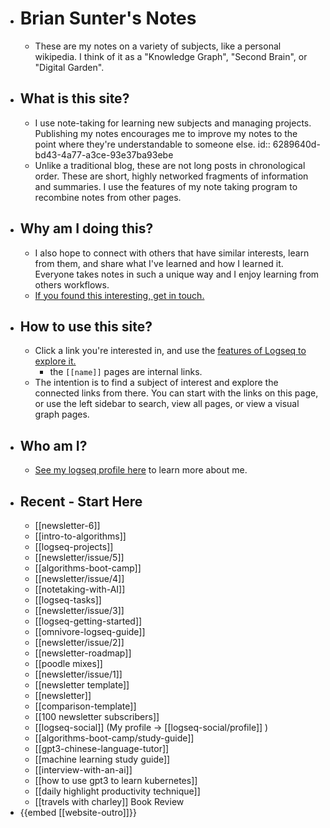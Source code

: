 

- # Brian Sunter's Notes
	- These are my notes on a variety of subjects, like a personal wikipedia. I think of it as a "Knowledge Graph", "Second Brain", or "Digital Garden".
- ## What is this site?
	- I use note-taking for learning new subjects and managing projects. Publishing my notes encourages me to improve my notes to the point where they're understandable to someone else.
	  id:: 6289640d-bd43-4a77-a3ce-93e37ba93ebe
	- Unlike a traditional blog, these are not long posts in chronological order. These are short, highly networked fragments of information and summaries. I use the features of my note taking program to recombine notes from other pages.
- ## Why am I doing this?
	- I also hope to connect with others that have similar interests, learn from them, and share what I've learned and how I learned it. Everyone takes notes in such a unique way and I enjoy learning from others workflows.
	- [If you found this interesting, get in touch.](https://twitter.com/Bsunter)
- ## How to use this site?
	- Click a link you're interested in, and use the [features of Logseq to explore it.](https://docs.logseq.com/#/page/Contents)
		- the `[[name]]` pages are internal links.
	- The intention is to find a subject of interest and explore the connected links from there. You can start with the links on this page, or use the left sidebar to search, view all pages, or view a visual graph pages.
- ## Who am I?
	- [See my logseq profile here]([[logseq-social/profile]]) to learn more about me.
- ## Recent - Start Here
	- [[newsletter-6]]
	- [[intro-to-algorithms]]
	- [[logseq-projects]]
	- [[newsletter/issue/5]]
	- [[algorithms-boot-camp]]
	- [[newsletter/issue/4]]
	- [[notetaking-with-AI]]
	- [[logseq-tasks]]
	- [[newsletter/issue/3]]
	- [[logseq-getting-started]]
	- [[omnivore-logseq-guide]]
	- [[newsletter/issue/2]]
	- [[newsletter-roadmap]]
	- [[poodle mixes]]
	- [[newsletter/issue/1]]
	- [[newsletter template]]
	- [[newsletter]]
	- [[comparison-template]]
	- [[100 newsletter subscribers]]
	- [[logseq-social]] (My profile -> [[logseq-social/profile]] )
	- [[algorithms-boot-camp/study-guide]]
	- [[gpt3-chinese-language-tutor]]
	- [[machine learning study guide]]
	- [[interview-with-an-ai]]
	- [[how to use gpt3 to learn kubernetes]]
	- [[daily highlight productivity technique]]
	- [[travels with charley]] Book Review
- {{embed [[website-outro]]}}